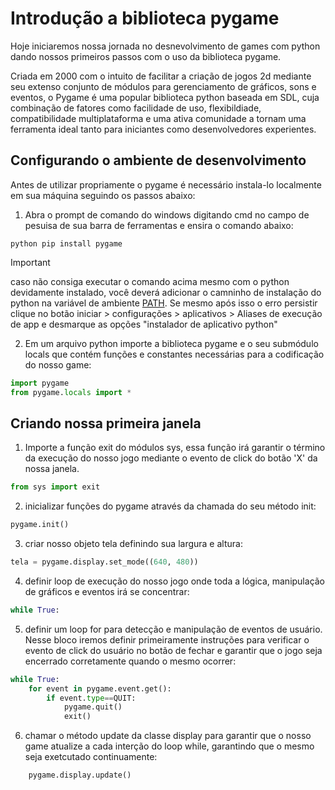# Introdução a biblioteca pygame

Hoje iniciaremos nossa jornada no desnevolvimento de games com python dando nossos primeiros passos com o uso da biblioteca pygame. 

Criada em 2000 com o intuito de facilitar a criação de jogos 2d mediante seu extenso conjunto de módulos para gerenciamento de gráficos, sons e eventos, o Pygame é uma popular biblioteca python baseada em SDL, cuja combinação de fatores como facilidade de uso, flexibildiade, compatibilidade multiplataforma e uma ativa comunidade a tornam uma ferramenta ideal tanto para iniciantes como desenvolvedores experientes.

## Configurando o ambiente de desenvolvimento

Antes de utilizar propriamente o pygame é necessário instala-lo localmente em sua máquina seguindo os passos abaixo:

1. Abra o prompt de comando do windows digitando cmd no campo de pesuisa de sua barra de ferramentas e ensira o comando abaixo:

```
python pip install pygame
```

> [!IMPORTANT]
> caso não consiga executar o comando acima mesmo com o python devidamente instalado, você deverá adicionar o camninho de instalação do python na variável de ambiente [PATH](https://dicasdeprogramacao.com.br/resolvido-python-nao-e-reconhecido-como-um-comando-interno/). Se mesmo após isso o erro persistir clique no botão iniciar > configurações > aplicativos > Aliases de execução de app e desmarque as opções "instalador de aplicativo python"

2. Em um arquivo python importe a biblioteca pygame e o seu submódulo locals que contém funções e constantes necessárias para a codificação do nosso game:

```python
import pygame
from pygame.locals import *
```

## Criando nossa primeira janela

1. Importe a função exit do módulos sys, essa função irá garantir o término da execução do nosso jogo mediante o evento de click do botão 'X' da nossa janela. 

```python
from sys import exit
```

2. inicializar funções do pygame através da chamada do seu método init:

```python
pygame.init()
```

3. criar nosso objeto tela definindo sua largura e altura:

```python
tela = pygame.display.set_mode((640, 480))
```

4. definir loop de execução do nosso jogo onde toda a lógica, manipulação de gráficos e eventos irá se concentrar:

```python
while True:
```

5. definir um loop for para detecção e manipulação de eventos de usuário. Nesse bloco iremos definir primeiramente instruções para verificar o evento de click do usuário no botão de fechar e garantir que o jogo seja encerrado corretamente quando o mesmo ocorrer:

```python
while True:
    for event in pygame.event.get():
        if event.type==QUIT:
            pygame.quit()
            exit()
```

6. chamar o método update da classe display para garantir que o nosso game atualize a cada interção do loop while, garantindo que o mesmo seja exetcutado continuamente:

```python
    pygame.display.update()
```


